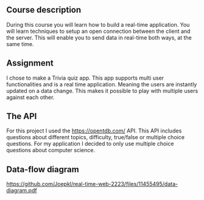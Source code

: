 ## Course description

During this course you will learn how to build a real-time application. You will learn techniques to setup an open connection between the client and the server. This will enable you to send data in real-time both ways, at the same time.


## Assignment

I chose to make a Trivia quiz app. This app supports multi user functionalities and is a real time application. Meaning the users are instantly updated on a data change. This makes it possible to play with multiple users against each other. 

## The API

For this project I used the https://opentdb.com/ API. This API includes questions about different topics, difficulty, true/false or multiple choice questions. For my application I decided to only use multiple choice questions about computer science. 

## Data-flow diagram

https://github.com/Joepkl/real-time-web-2223/files/11455495/data-diagram.pdf



<!-- Here are some hints for your projects Readme.md! -->

<!-- Start out with a title and a description -->

<!-- Add a nice image here at the end of the week, showing off your shiny frontend 📸 -->

<!-- Add a link to your live demo in Github Pages 🌐-->

<!-- replace the code in the /docs folder with your own, so you can showcase your work with GitHub Pages 🌍 -->

<!-- Maybe a table of contents here? 📚 -->

<!-- ☝️ replace this description with a description of your own work -->

<!-- How about a section that describes how to install this project? 🤓 -->

<!-- ...but how does one use this project? What are its features 🤔 -->

<!-- What external data source is featured in your project and what are its properties 🌠 -->

<!-- This would be a good place for your data life cycle ♻️-->

<!-- Maybe a checklist of done stuff and stuff still on your wishlist? ✅ -->

<!-- We all stand on the shoulders of giants, please link all the sources you used in to create this project. -->

<!-- How about a license here? When in doubt use MIT. 📜  -->
